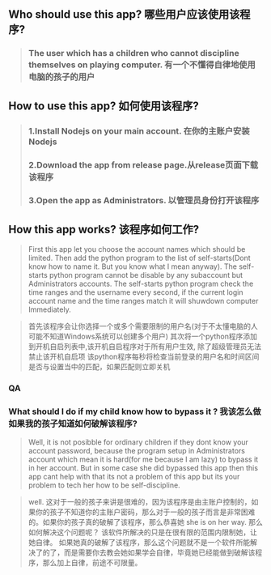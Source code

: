 ## Who should use this app? 哪些用户应该使用该程序?
>### The user which has a children who cannot discipline themselves on playing computer. 有一个不懂得自律地使用电脑的孩子的用户

## How to use this app? 如何使用该程序?
>###    1.Install Nodejs on your main account. 在你的主账户安装Nodejs
>###    2.Download the app from release page.从release页面下载该程序
>###    3.Open the app as Administrators. 以管理员身份打开该程序

## How this app works? 该程序如何工作?
>First this app let you choose the account names which should be limited.
Then add the python program to the list of self-starts(Dont know how to name it. But you know what I mean anyway).
The self-starts python program cannot be disable by any subaccount but Administrators accounts.
The self-starts python program check the time ranges and the username every second, if the current login account name and the time ranges match it will shuwdown computer Immediately.

>首先该程序会让你选择一个或多个需要限制的用户名(对于不太懂电脑的人可能不知道Windows系统可以创建多个用户)
            其次将一个python程序添加到开机自启列表中,该开机自启程序对于所有用户生效, 除了超级管理员无法禁止该开机自启项
            该python程序每秒将检查当前登录的用户名和时间区间是否与设置当中的匹配，如果匹配则立即关机
   
### QA
### What should I do if my child know how to bypass it ? 我该怎么做如果我的孩子知道如何破解该程序?
>Well, it is not posibble for ordinary children if they dont know your account password, because the program setup in Administrators account which mean it is hard(for me because I am lazy) to bypass it in her account. But in some case she did bypassed this app then this app cant help with that its not a problem of this app but its your problem to tech her how to be self-discipline.

>well. 这对于一般的孩子来讲是很难的，因为该程序是由主账户控制的，如果你的孩子不知道你的主账户密码，那么对于一般的孩子而言是非常困难的。如果你的孩子真的破解了该程序，那么恭喜她 she is on her way. 那么如何解决这个问题呢？ 该软件所解决的只是在很有限的范围内限制她，让她自律。 如果她真的破解了该程序，那么这个问题就不是一个软件所能解决了的了，而是需要你去教会她如果学会自律，毕竟她已经能做到破解该程序，那么加上自律，前途不可限量。
